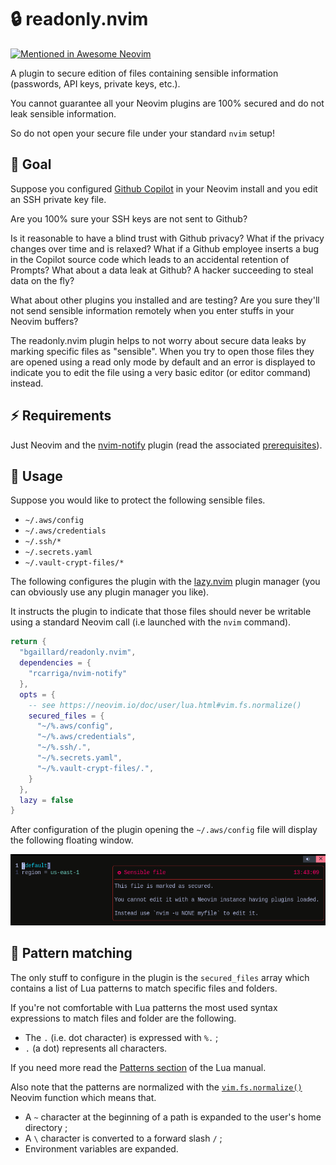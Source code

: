 # :lock: readonly.nvim

[![Mentioned in Awesome Neovim](https://awesome.re/mentioned-badge-flat.svg)](https://github.com/rockerBOO/awesome-neovim)

A plugin to secure edition of files containing sensible information (passwords, API keys, private keys, etc.).

You cannot guarantee all your Neovim plugins are 100% secured and do not leak sensible information. 

So do not open your secure file under your standard `nvim` setup!

## :rocket: Goal

Suppose you configured [Github Copilot](https://github.com/features/copilot) in your Neovim install and you edit an SSH private key file. 

Are you 100% sure your SSH keys are not sent to Github?

Is it reasonable to have a blind trust with Github privacy? What if the privacy changes over time and is relaxed? What if a Github employee inserts a bug in the Copilot source code which leads to an accidental retention of Prompts? What about a data leak at Github? A hacker succeeding to steal data on the fly?

What about other plugins you installed and are testing? Are you sure they'll not send sensible information remotely when you enter stuffs in your Neovim buffers?

The readonly.nvim plugin helps to not worry about secure data leaks by marking specific files as "sensible". When you try to open those files they are opened using a read only mode by default and an error is displayed to indicate you to edit the file using a very basic editor (or editor command) instead.

## :zap: Requirements

Just Neovim and the [nvim-notify](https://github.com/rcarriga/nvim-notify) plugin (read the associated [prerequisites](https://github.com/rcarriga/nvim-notify#prerequisites)).

## :pencil: Usage

Suppose you would like to protect the following sensible files.

- `~/.aws/config`
- `~/.aws/credentials`
- `~/.ssh/*`
- `~/.secrets.yaml`
- `~/.vault-crypt-files/*`

The following configures the plugin with the [lazy.nvim](https://github.com/folke/lazy.nvim) plugin manager (you can obviously use any plugin manager you like). 

It instructs the plugin to indicate that those files should never be writable using a standard Neovim call (i.e launched with the `nvim` command).

```lua
return {
  "bgaillard/readonly.nvim",
  dependencies = {
    "rcarriga/nvim-notify"
  },
  opts = {
    -- see https://neovim.io/doc/user/lua.html#vim.fs.normalize()
    secured_files = {
      "~/%.aws/config",
      "~/%.aws/credentials",
      "~/%.ssh/.",
      "~/%.secrets.yaml",
      "~/%.vault-crypt-files/.",
    }
  },
  lazy = false
}
```

After configuration of the plugin opening the `~/.aws/config` file will display the following floating window.

![readonly.nvim popup](doc/img/readonly.nvim-popup.png "readonly.nvim popup")

## :large_blue_diamond: Pattern matching

The only stuff to configure in the plugin is the `secured_files` array which contains a list of Lua patterns to match specific files and folders.

If you're not comfortable with Lua patterns the most used syntax expressions to match files and folder are the following.

- The `.` (i.e. dot character) is expressed with `%.` ;
- `.` (a dot) represents all characters.

If you need more read the [Patterns section](https://www.lua.org/manual/5.4/manual.html#6.4.1) of the Lua manual.

Also note that the patterns are normalized with the [`vim.fs.normalize()`](https://neovim.io/doc/user/lua.html#vim.fs.normalize()) Neovim function which means that.

- A `~` character at the beginning of a path is expanded to the user's home directory ;
- A `\` character is converted to a forward slash `/` ;
- Environment variables are expanded.
